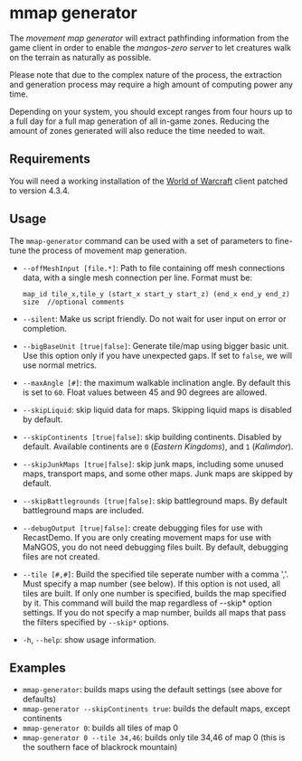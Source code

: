 mmap generator
==============
The *movement map generator* will extract pathfinding information from the
game client in order to enable the *mangos-zero server* to let creatures walk
on the terrain as naturally as possible.

Please note that due to the complex nature of the process, the extraction and
generation process may require a high amount of computing power any time.

Depending on your system, you should except ranges from four hours up to a full
day for a full map generation of all in-game zones. Reducing the amount of zones
generated will also reduce the time needed to wait.

Requirements
------------
You will need a working installation of the [World of Warcraft][1] client patched
to version 4.3.4.

Usage
-----
The `mmap-generator` command can be used with a set of parameters to fine-tune the
process of movement map generation.

* `--offMeshInput [file.*]`: Path to file containing off mesh connections data,
  with a single mesh connection per line. Format must be:

  `map_id tile_x,tile_y (start_x start_y start_z) (end_x end_y end_z) size  //optional comments`

* `--silent`: Make us script friendly. Do not wait for user input on error or
  completion.
* `--bigBaseUnit [true|false]`: Generate tile/map using bigger basic unit. Use this
  option only if you have unexpected gaps. If set to `false`, we will use normal
  metrics.
* `--maxAngle [#]`: the maximum walkable inclination angle. By default this is set
  to `60`. Float values between 45 and 90 degrees are allowed.
* `--skipLiquid`: skip liquid data for maps. Skipping liquid maps is disabled by
  default.
* `--skipContinents [true|false]`: skip building continents. Disabled by default.
  Available continents are `0` (*Eastern Kingdoms*), and `1` (*Kalimdor*).
* `--skipJunkMaps [true|false]`: skip junk maps, including some unused maps,
  transport maps, and some other maps. Junk maps are skipped by default.
* `--skipBattlegrounds [true|false]`: skip battleground maps. By default battleground
  maps are included.
* `--debugOutput [true|false]`: create debugging files for use with RecastDemo. If you
  are only creating movement maps for use with MaNGOS, you do not need debugging
  files built. By default, debugging files are not created.
* `--tile [#,#]`: Build the specified tile seperate number with a comma ','.
  Must specify a map number (see below). If this option is not used, all tiles are
  built. If only one number is specified, builds the map specified by it.
  This command will build the map regardless of --skip* option settings. If you do
  not specify a map number, builds all maps that pass the filters specified by
  `--skip*` options.
* `-h`, `--help`: show usage information.

Examples
--------

* `mmap-generator`: builds maps using the default settings (see above for defaults)
* `mmap-generator --skipContinents true`: builds the default maps, except continents
* `mmap-generator 0`: builds all tiles of map 0
* `mmap-generator 0 --tile 34,46`: builds only tile 34,46 of map 0 (this is the southern face of blackrock mountain)


[1]: http://blizzard.com/games/wow/ "World of Warcraft"
